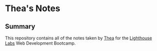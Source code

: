 # Thea's Notes
## Summary
This repository contains all of the notes taken by [Thea](https://github.com/Theag9998) for the [Lighthouse Labs](https://www.lighthouselabs.ca) Web Development Bootcamp.


